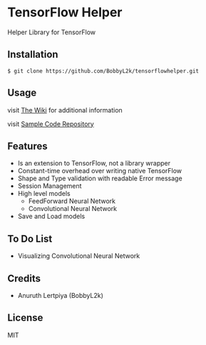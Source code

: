 # TensorFlow Helper

Helper Library for TensorFlow

## Installation

```
$ git clone https://github.com/BobbyL2k/tensorflowhelper.git
```

## Usage

visit [The Wiki](https://github.com/BobbyL2k/tensorflowhelper/wiki) for additional information

visit [Sample Code Repository](https://github.com/BobbyL2k/tensorflowhelper-sample)

## Features

* Is an extension to TensorFlow, not a library wrapper
* Constant-time overhead over writing native TensorFlow
* Shape and Type validation with readable Error message
* Session Management
* High level models
  * FeedForward Neural Network
  * Convolutional Neural Network
* Save and Load models

## To Do List

* Visualizing Convolutional Neural Network

## Credits

* Anuruth Lertpiya (BobbyL2k)

## License

MIT